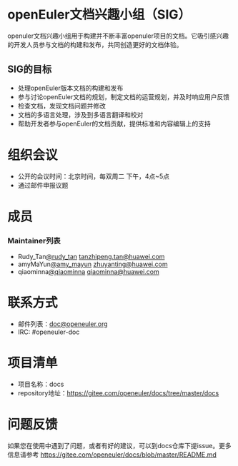 # openEuler文档兴趣小组（SIG）

openuler文档兴趣小组用于构建并不断丰富openuler项目的文档。它吸引感兴趣的开发人员参与文档的构建和发布，共同创造更好的文档体验。

## SIG的目标

- 处理openEuler版本文档的构建和发布
- 参与讨论openEuler文档的规划，制定文档的运营规划，并及时响应用户反馈
- 检查文档，发现文档问题并修改
- 文档的多语言处理，涉及到多语言翻译和校对
- 帮助开发者参与openEuler的文档贡献，提供标准和内容编辑上的支持


# 组织会议

- 公开的会议时间：北京时间，每双周二 下午，4点~5点
- 通过邮件申报议题

# 成员

### Maintainer列表

- Rudy_Tan[@rudy_tan](https://gitee.com/rudy_tan) tanzhipeng.tan@huawei.com
- amyMaYun[@amy_mayun](https://gitee.com/amy_mayun) zhuyanting@huawei.com
- qiaominna[@qiaominna](https://gitee.com/qiaominna) qiaominna@huawei.com



# 联系方式

- 邮件列表：[doc@openeuler.org](doc@openeuler.org)
- IRC: #openeuler-doc

# 项目清单

- 项目名称：docs
- repository地址：https://gitee.com/openeuler/docs/tree/master/docs

# 问题反馈

如果您在使用中遇到了问题，或者有好的建议，可以到docs仓库下提issue。更多信息请参考 https://gitee.com/openeuler/docs/blob/master/README.md